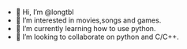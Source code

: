 - 👋 Hi, I’m @longtbl
- 👀 I’m interested in movies,songs and games.
- 🌱 I’m currently learning how to use python.
- 💞️ I’m looking to collaborate on python and C/C++.

<!---
longtbl/longtbl is a ✨ special ✨ repository because its `README.md` (this file) appears on your GitHub profile.
You can click the Preview link to take a look at your changes.
--->
